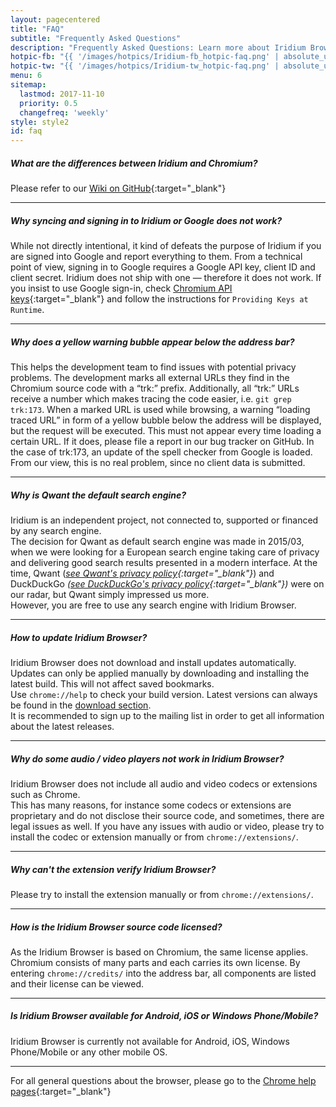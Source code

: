 ```yaml
---
layout: pagecentered
title: "FAQ"
subtitle: "Frequently Asked Questions"
description: "Frequently Asked Questions: Learn more about Iridium Browser and it's features such as updating the browser, synching bookmarks, default search engine, audio/video player, extensions and add ons, etc."
hotpic-fb: "{{ '/images/hotpics/Iridium-fb_hotpic-faq.png' | absolute_url }}"
hotpic-tw: "{{ '/images/hotpics/Iridium-tw_hotpic-faq.png' | absolute_url }}"
menu: 6
sitemap:
  lastmod: 2017-11-10
  priority: 0.5
  changefreq: 'weekly'
style: style2
id: faq
---
```


##### What are the differences between Iridium and Chromium? #    
Please refer to our [Wiki on GitHub](https://github.com/iridium-browser/tracker/wiki/Differences-between-Iridium-and-Chromium "Differences between Iridium and Chromium"){:target="_blank"}     
    
----

##### Why syncing and signing in to Iridium or Google does not work? #    
While not directly intentional, it kind of defeats the purpose of Iridium if you are signed into Google and report everything to them. From a technical point of view, signing in to Google requires a Google API key, client ID and client secret. Iridium does not ship with one — therefore it does not work.
If you insist to use Google sign-in, check [Chromium API keys](http://www.chromium.org/developers/how-tos/api-keys "Chromium Developer How-To's"){:target="_blank"} and follow the instructions for ```Providing Keys at Runtime```.     

----

##### Why does a yellow warning bubble appear below the address bar? #
This helps the development team to find issues with potential privacy problems. 
The development marks all external URLs they find in the Chromium source code with a “trk:” prefix. Additionally, all “trk:” URLs receive a number which makes tracing the code easier, i.e. ```git grep trk:173```.
When a marked URL is used while browsing, a warning “loading traced URL” in form of a yellow bubble below the address will be displayed, but the request will be executed.
This must not appear every time loading a certain URL. If it does, please file a report in our bug tracker on GitHub.
In the case of trk:173, an update of the spell checker from Google is loaded. From our view, this is no real problem, since no client data is submitted.

----

##### Why is Qwant the default search engine? #    
Iridium is an independent project, not connected to, supported or financed by any search engine.    
The decision for Qwant as default search engine was made in 2015/03, when we were looking for a European search engine taking care of privacy and delivering good search results presented in a modern interface. 
At the time, Qwant (*[see Qwant's privacy policy](https://about.qwant.com/legal/privacy/ "see Qwant's privacy policy"){:target="_blank"}*) and DuckDuckGo *([see DuckDuckGo's privacy policy](https://duckduckgo.com/privacy "see DuckDuckGo's privacy policy"){:target="_blank"})* were on our radar, but Qwant simply impressed us more.     
However, you are free to use any search engine with Iridium Browser.

----

##### How to update Iridium Browser? #    
Iridium Browser does not download and install updates automatically. Updates can only be applied manually by downloading and installing the latest build. This will not affect saved bookmarks.   
Use ````chrome://help```` to check your build version. Latest versions can always be found in the [download section](/downloads/ "download Iridium Browser / check for updates").   
It is recommended to sign up to the mailing list in order to get all information about the latest releases.   

----

##### Why do some audio / video players not work in Iridium Browser? #    
Iridium Browser does not include all audio and video codecs or extensions such as Chrome.    
This has many reasons, for instance some codecs or extensions are proprietary and do not disclose their source code, and sometimes, there are legal issues as well. If you have any issues with audio or video, please try to install the codec or extension manually or from ```chrome://extensions/```.

----

##### Why can't the extension verify Iridium Browser? #    
Please try to install the extension manually or from ```chrome://extensions/```.

----

##### How is the Iridium Browser source code licensed? #  
As the Iridium Browser is based on Chromium, the same license applies. Chromium consists of many parts and each carries its own license. By entering ```chrome://credits/``` into the address bar, all components are listed and their license can be viewed.

----

##### Is Iridium Browser available for Android, iOS or Windows Phone/Mobile? #    
Iridium Browser is currently not available for Android, iOS, Windows Phone/Mobile or any other mobile OS.

----

For all general questions about the browser, please go to the [Chrome help pages](https://support.google.com/chrome/?p=help "go to Chrome help pages"){:target="_blank"}     